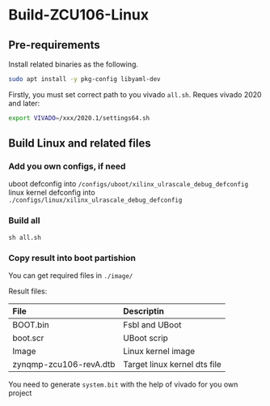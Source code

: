# Build-ZCU106-Linux

## Pre-requirements

Install related binaries as the following.

```bash
sudo apt install -y pkg-config libyaml-dev
```

Firstly, you must set correct path to you vivado `all.sh`. Reques vivado 2020 and later:

```bash
export VIVADO=/xxx/2020.1/settings64.sh
```

## Build Linux and related files

### Add you own configs, if need

uboot defconfig into `/configs/uboot/xilinx_ulrascale_debug_defconfig`
linux kernel defconfig into `./configs/linux/xilinx_ulrascale_debug_defconfig` 

### Build all

```
sh all.sh
```

### Copy result into boot partishion

You can get required files in `./image/`

Result files:

| File | Descriptin |
|:-|:-|
| BOOT.bin | Fsbl and UBoot |
| boot.scr | UBoot scrip |
| Image | Linux kernel image |
| zynqmp-zcu106-revA.dtb | Target linux kernel dts file |

You need to generate `system.bit` with the help of vivado for you own project 
